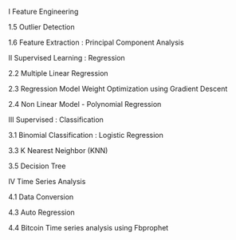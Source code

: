 I Feature Engineering

1.5 Outlier Detection

1.6 Feature Extraction : Principal Component Analysis

II Supervised Learning : Regression

2.2 Multiple Linear Regression

2.3 Regression Model Weight Optimization using Gradient Descent

2.4 Non Linear Model - Polynomial Regression

III Supervised : Classification

3.1 Binomial Classification : Logistic Regression

3.3 K Nearest Neighbor (KNN)

3.5 Decision Tree

IV Time Series Analysis

4.1 Data Conversion

4.3 Auto Regression

4.4 Bitcoin Time series analysis using Fbprophet
